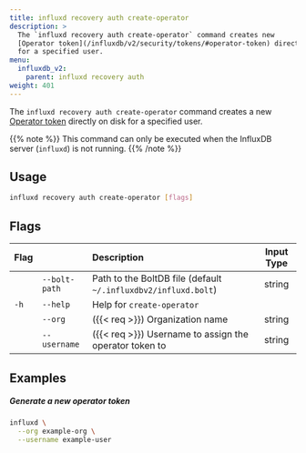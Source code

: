 ```yaml
---
title: influxd recovery auth create-operator
description: >
  The `influxd recovery auth create-operator` command creates new
  [Operator token](/influxdb/v2/security/tokens/#operator-token) directly on disk
  for a specified user.
menu:
  influxdb_v2:
    parent: influxd recovery auth
weight: 401
---
```


The `influxd recovery auth create-operator` command creates a new
[Operator token](/influxdb/v2/security/tokens/#operator-token) directly on disk
for a specified user.

{{% note %}}
This command can only be executed when the InfluxDB server (`influxd`) is not running.
{{% /note %}}

## Usage
```sh
influxd recovery auth create-operator [flags]
```

## Flags
| Flag |               | Description                                                    | Input Type |
| :--- | :------------ | :------------------------------------------------------------- | :--------: |
|      | `--bolt-path` | Path to the BoltDB file (default `~/.influxdbv2/influxd.bolt`) |   string   |
| `-h` | `--help`      | Help for `create-operator`                                     |            |
|      | `--org`       | ({{< req >}}) Organization name                                |   string   |
|      | `--username`  | ({{< req >}}) Username to assign the operator token to         |   string   |

## Examples

##### Generate a new operator token
```sh
influxd \
  --org example-org \
  --username example-user
```